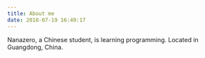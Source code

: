 ```yaml
---
title: About me
date: 2018-07-19 16:49:17
---
```


Nanazero, a Chinese student, is learning programming. Located in Guangdong, China.